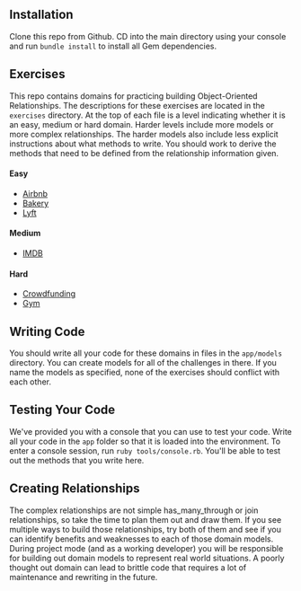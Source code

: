 ## Installation
Clone this repo from Github. CD into the main directory using your console and run `bundle install` to install all Gem dependencies.

## Exercises
This repo contains domains for practicing building Object-Oriented Relationships. The descriptions for these exercises are located in the `exercises` directory. At the top of each file is a level indicating whether it is an easy, medium or hard domain. Harder levels include more models or more complex relationships. The harder models also include less explicit instructions about what methods to write. You should work to derive the methods that need to be defined from the relationship information given.

#### Easy
- [Airbnb](./exercises/airbnb.md)
- [Bakery](./exercises/bakery.md)
- [Lyft](./exercises/lyft.md)
#### Medium
- [IMDB](./exercises/imdb.md)
#### Hard
- [Crowdfunding](./exercises/crowdfunding.md)
- [Gym](./exercises/gym.md)

## Writing Code
You should write all your code for these domains in files in the `app/models` directory. You can create models for all of the challenges in there. If you name the models as specified, none of the exercises should conflict with each other.

## Testing Your Code
We've provided you with a console that you can use to test your code. Write all your code in the `app` folder so that it is loaded into the environment. To enter a console session, run `ruby tools/console.rb`. You'll be able to test out the methods that you write here.

## Creating Relationships
The complex relationships are not simple has_many_through or join relationships, so take the time to plan them out and draw them. If you see multiple ways to build those relationships, try both of them and see if you can identify benefits and weaknesses to each of those domain models. During project mode (and as a working developer) you will be responsible for building out domain models to represent real world situations. A poorly thought out domain can lead to brittle code that requires a lot of maintenance and rewriting in the future.
